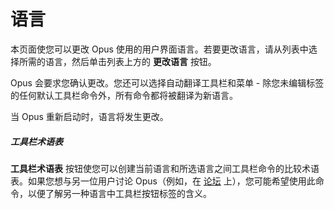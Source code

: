 # 语言

本页面使您可以更改 Opus 使用的用户界面语言。若要更改语言，请从列表中选择所需的语言，然后单击列表上方的 **更改语言** 按钮。

Opus 会要求您确认更改。您还可以选择自动翻译工具栏和菜单 - 除您未编辑标签的任何默认工具栏命令外，所有命令都将被翻译为新语言。

当 Opus 重新启动时，语言将发生更改。

##### 工具栏术语表

**工具栏术语表** 按钮使您可以创建当前语言和所选语言之间工具栏命令的比较术语表。如果您想与另一位用户讨论 Opus（例如，在 [论坛](https://resource.dopus.com) 上），您可能希望使用此命令，以便了解另一种语言中工具栏按钮标签的含义。